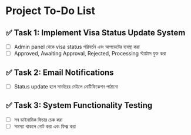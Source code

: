 # Project To-Do List

## ✅ Task 1: Implement Visa Status Update System  
- [ ] Admin panel থেকে visa status পরিবর্তন এবং আপডেটের ব্যবস্থা করা  
- [ ] Approved, Awaiting Approval, Rejected, Processing স্ট্যাটাস যুক্ত করা  

## ✅ Task 2: Email Notifications  
- [ ] Status update হলে সার্ভারের মেইলে নোটিফিকেশন পাঠানো  

## ✅ Task 3: System Functionality Testing  
- [ ] সব ডাইনামিক ফিচার চেক করা  
- [ ] সমস্যা থাকলে নোট করা এবং ফিক্স করা  
